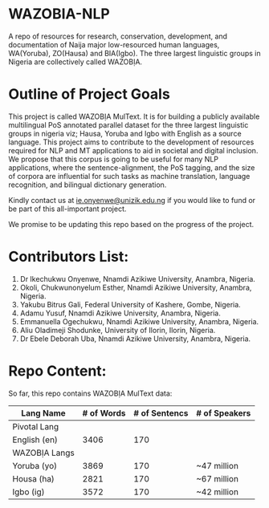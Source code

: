 # WAZOBIA-NLP
A repo of resources for research, conservation, development, and documentation of Naija major low-resourced human languages, WA(Yoruba), ZO(Hausa) and BIA(Igbo). The three largest linguistic groups in Nigeria are collectively called WAZOBỊA.

# Outline of Project Goals
This project is called WAZOBỊA MulText. It is for building a publicly available multilingual PoS annotated parallel dataset for the three largest linguistic groups in nigeria viz; Hausa, Yoruba and Igbo with English as a source language. This project aims to contribute to the development of resources required for NLP and MT applications to aid in societal and digital inclusion. We propose that this corpus is going to be useful for many NLP applications, where the sentence-alignment, the PoS tagging, and the size of corpora are influential for such tasks as machine translation, language recognition, and bilingual dictionary generation.

Kindly contact us at ie.onyenwe@unizik.edu.ng if you would like to fund or be part of this all-important project.

We promise to be updating this repo based on the progress of the project.

# Contributors List:
1. Dr Ikechukwu Onyenwe, Nnamdi Azikiwe University, Anambra, Nigeria.
2. Okoli, Chukwunonyelum Esther, Nnamdi Azikiwe University, Anambra, Nigeria.
3. Yakubu Bitrus Gali, Federal University of Kashere, Gombe, Nigeria.
4. Adamu Yusuf, Nnamdi Azikiwe University, Anambra, Nigeria.
5. Emmanuella Ogechukwu, Nnamdi Azikiwe University, Anambra, Nigeria.
6. Aliu Oladimeji Shodunke, University of Ilorin, Ilorin, Nigeria.
7. Dr Ebele Deborah Uba, Nnamdi Azikiwe University, Anambra, Nigeria.

# Repo Content:
So far, this repo contains WAZOBỊA MulText data:


| Lang Name     | \# of Words   | \# of Sentencs| \# of Speakers|
| ------------- | ------------- | ------------- | ------------- |
| Pivotal Lang                                  |               |
| English (en)  | 3406          | 170           |               |
| WAZOBỊA Langs                                 |               |
| Yoruba (yo)   | 3869          | 170           | ~47 million   |
| Housa (ha)    | 2821          | 170           | ~67 million   |
| Igbo (ig)     | 3572          | 170           | ~42 million   |
